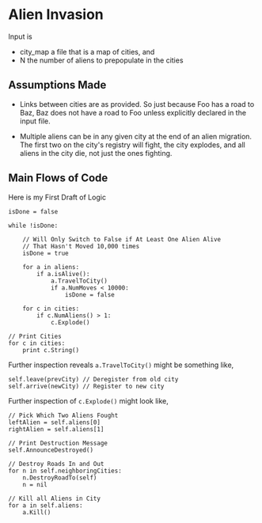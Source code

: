 # Alien Invasion

Input is 
* city_map a file that is a map of cities, and
* N the number of aliens to prepopulate in the cities

## Assumptions Made
+ Links between cities are as provided.  So just because Foo has a road to Baz, Baz does not have a road to Foo unless explicitly declared in the input file.  

+ Multiple aliens can be in any given city at the end of an alien migration.  The first two on the city's registry will fight, the city explodes, and all aliens in the city die, not just the ones fighting.

## Main Flows of Code
Here is my First Draft of Logic
```
isDone = false

while !isDone:

    // Will Only Switch to False if At Least One Alien Alive
    // That Hasn't Moved 10,000 times
    isDone = true

    for a in aliens:
        if a.isAlive():
            a.TravelToCity()
            if a.NumMoves < 10000:
                isDone = false

    for c in cities:   
        if c.NumAliens() > 1:
            c.Explode()

// Print Cities
for c in cities:
    print c.String()

```
Further inspection reveals `a.TravelToCity()` might be something like,
```
self.leave(prevCity) // Deregister from old city
self.arrive(newCity) // Register to new city
```
Further inspection of `c.Explode()` might look like,
```
// Pick Which Two Aliens Fought
leftAlien = self.aliens[0]
rightAlien = self.aliens[1]

// Print Destruction Message
self.AnnounceDestroyed()

// Destroy Roads In and Out
for n in self.neighboringCities:
    n.DestroyRoadTo(self)
    n = nil

// Kill all Aliens in City
for a in self.aliens:
    a.Kill()
```